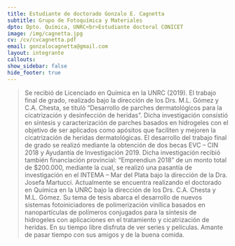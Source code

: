 ```yaml
---
title: Estudiante de doctorado Gonzalo E. Cagnetta
subtitle: Grupo de Fotoquímica y Materiales
dpto: Dpto. Química, UNRC<br>Estudiante doctoral CONICET
image: /img/cagnetta.jpg
cv: /cv/cvcagnetta.pdf
email: gonzalocagnetta@gmail.com
layout: integrante
callouts:
show_sidebar: false
hide_footer: true
---
```


> Se recibió de Licenciado en Química en la UNRC (2019). El trabajo final de grado, realizado bajo la dirección de los Drs. M.L. Gómez y C.A. Chesta, se tituló “Desarrollo de parches dermatológicos para la cicatrización y desinfección de heridas”. Dicha investigación consistió en síntesis y caracterización de parches basados en hidrogeles con el objetivo de ser aplicados como apósitos que faciliten y mejoren la cicatrización de heridas dermatológicas. 
El desarrollo del trabajo final de grado se realizó mediante la obtención de dos becas EVC – CIN 2018 y Ayudantía de Investigación 2019. Dicha investigación recibió también financiación provincial: “Emprendiun 2018” de un monto total de $200.000, mediante la cual, se realizó una pasantía de investigación en el INTEMA – Mar del Plata bajo la dirección de la Dra. Josefa Martucci.
Actualmente se encuentra realizando el doctorado en Química en la UNRC bajo la dirección de los Drs. C.A. Chesta y M.L. Gómez. Su tema de tesis abarca el desarrollo de nuevos sistemas fotoiniciadores de polimerización vinílica basados en nanopartículas de polímeros conjugados para la síntesis de hidrogeles con aplicaciones en el tratamiento y cicatrización de heridas.
En su tiempo libre disfruta de ver series y películas. Amante de pasar tiempo con sus amigos y de la buena comida. 
